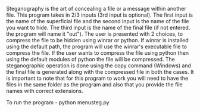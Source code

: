 Steganography is the art of concealing a file or a message within another file.
This program takes in 2/3 inputs (3rd input is optional). The first input is the name of the superficial file and the second input is the name of the file you want to hide. The third input is the name of the final file (if not entered. the program will name it "out").
The user is presented with 2 choices, to compress the file to be hidden using winrar or python. If winrar is installed using the default path, the program will use the winrar's executable file to compress the file. 
If the user wants to compress the file using python then using the default modules of python the file will be compressed. 
The steganographic operation is done using the copy command (Windows) and the final file is generated along with the compressed file in both the cases. 
It is important to note that for this program to work you will need to have the files in the same folder as the program and also that you provide the file names with correct extensions.


To run the program - python menusteg.py
